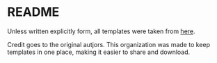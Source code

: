 # README

Unless written explicitly form, all templates were taken from [here](https://www.freshdesignweb.com/free-404-error-page-template/).

Credit goes to the original autjors. This organization was made to keep templates in one place, making it easier to share and download.
